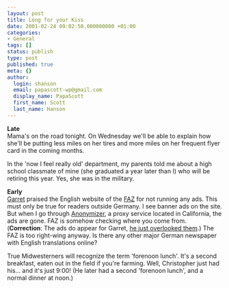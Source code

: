 ```yaml
---
layout: post
title: Long for your Kiss
date: 2001-02-24 09:02:50.000000000 +01:00
categories:
- General
tags: []
status: publish
type: post
published: true
meta: {}
author:
  login: shanson
  email: papascott-wp@gmail.com
  display_name: PapaScott
  first_name: Scott
  last_name: Hanson
---
```

<p><b>Late</b><br />
Mama's on the road tonight. On Wednesday we'll be able to explain how she'll be putting less miles on her tires and more miles on her frequent flyer card in the coming months.</p>
<p>In the 'now I feel really old' department, my parents told me about a high school classmate of mine (she graduated a year later than I) who will be retiring this year. Yes, she was in the military.</p>
<p><b>Early</b><br />
<a href="http://www.dangerousmeta.com">Garret</a> praised the English website of the <a href="http://www.faz.net">FAZ</a> for not running any ads. This must only be true for readers outside Germany. I see banner ads on the site. But when I go through <a href="http://www.anonymizer.com">Anonymizer</a>, a proxy service located in California, the ads are gone. FAZ is somehow checking where you come from. (<b>Correction</b>: The ads do appear for Garret, <a href="http://www.dangerousmeta.com/discuss/00000272?expand_all=1">he just overlooked them</a>.) The FAZ is too right-wing anyway. Is there any other major German newspaper with English translations online?</p>
<p>True Midwesterners will recognize the term 'forenoon lunch'. It's a second breakfast, eaten out in the field if you're farming. Well, Christopher just had his... and it's just 9:00! (He later had a second 'forenoon lunch', and a normal dinner at noon.)</p>
